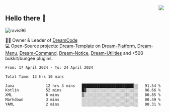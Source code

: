 <img align='right' src="https://github-readme-stats.vercel.app/api?username=Ravis96&show_icons=true">

## Hello there 👋
<p align="left"> <img src="https://komarev.com/ghpvc/?username=ravis96&label=Profile%20views&color=0e75b6&style=flat" alt="ravis96" /> </p>

👨‍💻 Owner & Leader of [DreamCode](https://github.com/DreamPoland) <br>
💻 Open-Source projects: [Dream-Template](https://github.com/DreamPoland/dream-template) on [Dream-Platform](https://github.com/DreamPoland/dream-platform), [Dream-Menu](https://github.com/DreamPoland/dream-menu), [Dream-Command](https://github.com/DreamPoland/dream-command), [Dream-Notice](https://github.com/DreamPoland/dream-notice), [Dream-Utilities](https://github.com/DreamPoland/dream-utilities) and +500 bukkit/bungee plugins.

<!--START_SECTION:waka-->

```txt
From: 17 April 2024 - To: 24 April 2024

Total Time: 13 hrs 10 mins

Java              12 hrs 3 mins   ███████████████████████░░   91.54 %
Kotlin            52 mins         █▓░░░░░░░░░░░░░░░░░░░░░░░   06.66 %
XML               6 mins          ▒░░░░░░░░░░░░░░░░░░░░░░░░   00.85 %
Markdown          3 mins          ░░░░░░░░░░░░░░░░░░░░░░░░░   00.49 %
YAML              2 mins          ░░░░░░░░░░░░░░░░░░░░░░░░░   00.31 %
```

<!--END_SECTION:waka-->

